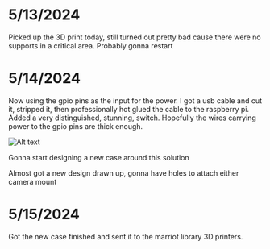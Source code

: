 # 5/13/2024
Picked up the 3D print today, still turned out pretty bad cause there were no supports in a critical area. Probably gonna restart

# 5/14/2024
Now using the gpio pins as the input for the power. I got a usb cable and cut it, stripped it, then professionally hot glued the cable to the raspberry pi. Added a very distinguished, stunning, switch. Hopefully the wires carrying power to the gpio pins are thick enough.

![Alt text](hotglue.jpg?raw=true "New hot glue solution")

Gonna start designing a new case around this solution

Almost got a new design drawn up, gonna have holes to attach either camera mount

# 5/15/2024
Got the new case finished and sent it to the marriot library 3D printers. 